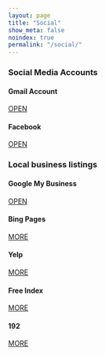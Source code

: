 ```yaml
---
layout: page
title: "Social"
show_meta: false
noindex: true
permalink: "/social/"
--- 
```

### Social Media Accounts

#### Gmail Account
<a class="radius button small" href="https://accounts.google.com/ServiceLogin?service=mail&continue=https://mail.google.com/mail/#identifier">OPEN</a> 

#### Facebook
<a class="radius button small" href="https://www.facebook.com/Island-Dental-Services-553675674750684">OPEN</a> 

### Local business listings  

#### Google My Business
<a class="radius button small" href="https://business.google.com/b/104962136408380440073/dashboard/l/07358042547439183017?service=gmbl&c=https://business.google.com/manage/%3Fhl=en%26ppsrc=GMBLS%26gmbsrc=ww-ww-z-z-z-gmb-l-z-d~mhp%257Csignin%257Cu%26utm_campaign=ww-ww-z-z-z-gmb-l-z-d~mhp%257Csignin%257Cu%26utm_medium=z%26utm_source=gmb%23/list&pageId=104962136408380440073&hl=en">OPEN</a> 


#### Bing Pages

<a class="radius button small" href="https://www.bingplaces.com/DashBoard/Home">MORE</a>


#### Yelp

<a class="radius button small" href="http://www.yelp.co.uk/biz/island-dental-services-east-cowes">MORE</a>


#### Free Index

<a class="radius button small" href="http://www.freeindex.co.uk/profile%28island-dental-services%29_682763.htm">MORE</a>




#### 192

<a class="radius button small" href="http://www.192.com/business/east-cowes-po32/dentists/island-dental-services/117e0816957dec6d4c57f9bf8da9ecf05aab01fd/ugc/">MORE</a>